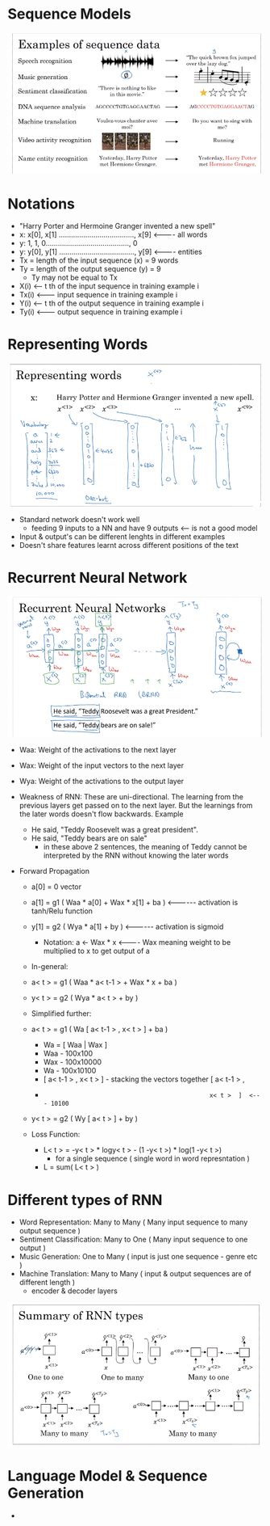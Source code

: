 # Sequence Models

  ![Sequence Models](https://github.com/susantamoh84/DeepLearning/blob/master/Course5/SequenceModel.GIF)
  
# Notations

  - "Harry Porter and Hermoine Granger invented a new spell"
  - x: x[0], x[1] ....................................., x[9] <---- all words
  - y: 1, 1, 0........................................., 0    
  - y: y[0], y[1] ....................................., y[9]  <---- entities
  - Tx = length of the input sequence (x) = 9 words
  - Ty = length of the output sequence (y) = 9
    - Ty may not be equal to Tx
  - X(i)<t> <-- t th of the input sequence in training example i
  - Tx(i) <--- input sequence in training example i
  - Y(i)<t> <-- t th of the output sequence in training example i
  - Ty(i) <--- output sequence in training example i
  
# Representing Words

  ![Word Representation](https://github.com/susantamoh84/DeepLearning/blob/master/Course5/WordRepresentation.GIF)
  
  - Standard network doesn't work well
    - feeding 9 inputs to a NN and have 9 outputs <-- is not a good model
  - Input & output's can be different lenghts in different examples
  - Doesn't share features learnt across different positions of the text

# Recurrent Neural Network

  ![RNN Unidirectional](https://github.com/susantamoh84/DeepLearning/blob/master/Course5/RNNUnidirectional1.GIF)
  
  - Waa: Weight of the activations to the next layer
  - Wax: Weight of the input vectors to the next layer
  - Wya: Weight of the activations to the output layer 
  
  - Weakness of RNN: These are uni-directional. The learning from the previous layers get passed on to the next layer. But the learnings from the later words doesn't flow backwards. Example
    - He said, "Teddy Roosevelt was a great president".
    - He said, "Teddy bears are on sale"
      - in these above 2 sentences, the meaning of Teddy cannot be interpreted by the RNN without knowing the later words
      
  - Forward Propagation
    - a[0] = 0 vector
    - a[1] = g1 ( Waa * a[0] + Wax * x[1] + ba )  <------ activation is tanh/Relu function
    - y[1] = g2 ( Wya * a[1] + by )               <------ activation is sigmoid
      - Notation: a <- Wax * x <---- Wax meaning weight to be multiplied to x to get output of a
    
    - In-general:
    - a< t > = g1 ( Waa * a< t-1 > + Wax * x<t> + ba )
    - y< t > = g2 ( Wya * a< t > + by ) 
    
    - Simplified further:
    - a< t > = g1 ( Wa [ a< t-1 > , x< t > ] + ba )
      - Wa = [ Waa | Wax ]
      - Waa - 100x100
      - Wax - 100x10000
      - Wa  - 100x10100
      - [ a< t-1 > , x< t > ] - stacking the vectors together [ a< t-1 > ,
      -                                                   x< t >  ]  <--- 10100
    - y< t > = g2 ( Wy [ a< t > ] + by ) 
    
    - Loss Function:
      - L< t > = -y< t > * logy< t > - (1 -y< t >) * log(1 -y< t >)
        - for a single sequence ( single word in word represntation )
      - L = sum( L< t > )
      
# Different types of RNN

  - Word Representation: Many to Many ( Many input sequence to many output sequence )
  - Sentiment Classification: Many to One ( Many input sequence to one output )
  - Music Generation: One to Many ( input is just one sequence - genre etc )
  - Machine Translation: Many to Many ( input & output sequences are of different length )
    - encoder & decoder layers
 
 ![RNN Types](https://github.com/susantamoh84/DeepLearning/blob/master/Course5/RNNTypes.GIF)
    

# Language Model & Sequence Generation

  - 

